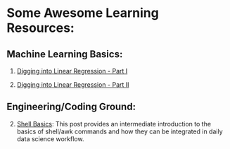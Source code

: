 # Some Awesome Learning Resources:

## Machine Learning Basics:

1. [Digging into Linear Regression - Part I](http://nbviewer.jupyter.org/github/kavetinaveen/Learning.github.io/blob/master/Digging%20into%20Linear%20Regression%20-%20I.ipynb)

2. [Digging into Linear Regression - Part II](http://nbviewer.jupyter.org/github/kavetinaveen/Learning.github.io/blob/master/Digging%20into%20Linear%20Regression%20-%20II.ipynb)

## Engineering/Coding Ground:

2. [Shell Basics](http://htmlpreview.github.io/?https://github.com/kavetinaveen/Learning.github.io/blob/master/Shell%20Functions.html): This post provides an intermediate introduction to the basics of shell/awk commands and how they can be integrated in daily data science workflow.
